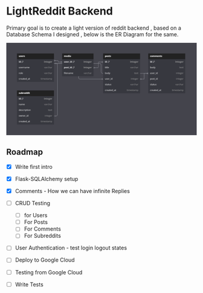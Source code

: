# LightReddit Backend

Primary goal is to create a light version of reddit backend , based on a Database Schema I designed , below is the ER Diagram for the same.


![Database Schema](https://github.com/invader43/LightReddit/blob/main/image.png)


## Roadmap 
- [x] Write first intro
- [x] Flask-SQLAlchemy setup
- [x] Comments - How we can have infinite Replies
- [ ] CRUD Testing
    - [ ] for Users
    - [ ] For Posts
    - [ ] For Comments
    - [ ] For Subreddits
- [ ] User Authentication - test login logout states 
- [ ] Deploy to Google Cloud
- [ ] Testing from Google Cloud
- [ ] Write Tests


<!-- ## Current Features -->
